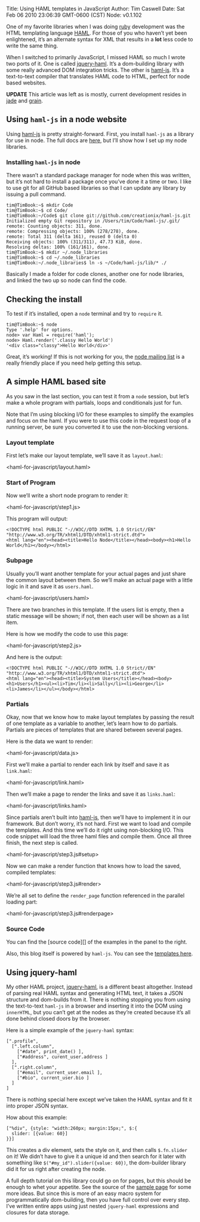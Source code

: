 Title: Using HAML templates in JavaScript
Author: Tim Caswell
Date: Sat Feb 06 2010 23:06:39 GMT-0600 (CST)
Node: v0.1.102

One of my favorite libraries when I was doing [ruby][] development was the HTML templating language [HAML][].  For those of you who haven’t yet been enlightened, it’s an alternate syntax for XML that results in a **lot** less code to write the same thing.

When I switched to primarily JavaScript, I missed HAML so much I wrote two ports of it.  One is called [jquery-haml][].  It’s a dom-building library with some really advanced DOM integration tricks.  The other is [haml-js][].  It’s a text-to-text compiler that translates HAML code to HTML, perfect for node based websites.

**UPDATE** This article was left as is mostly, current development resides in [jade][] and [grain][].

## Using `haml-js` in a node website ##

Using [haml-js][] is pretty straight-forward.  First, you install `haml-js` as a library for use in node.  The full docs are [here][], but I’ll show how I set up my node libraries.

### Installing `haml-js` in node ###

There wasn’t a standard package manager for node when this was written, but it’s not hard to install a package once you’ve done it a time or two.  I like to use git for all GitHub based libraries so that I can update any library by issuing a pull command.

    tim@TimBook:~$ mkdir Code
    tim@TimBook:~$ cd Code/
    tim@TimBook:~/Code$ git clone git://github.com/creationix/haml-js.git
    Initialized empty Git repository in /Users/tim/Code/haml-js/.git/
    remote: Counting objects: 311, done.
    remote: Compressing objects: 100% (278/278), done.
    remote: Total 311 (delta 161), reused 0 (delta 0)
    Receiving objects: 100% (311/311), 47.73 KiB, done.
    Resolving deltas: 100% (161/161), done.
    tim@TimBook:~$ mkdir ~/.node_libraries
    tim@TimBook:~$ cd ~/.node_libraries
    tim@TimBook:~/.node_libraries$ ln -s ~/Code/haml-js/lib/* ./

Basically I made a folder for code clones, another one for node libraries, and linked the two up so node can find the code.

## Checking the install ##

To test if it’s installed, open a `node` terminal and try to `require` it. 

    tim@TimBook:~$ node
    Type '.help' for options.
    node> var Haml = require('haml');
    node> Haml.render('.classy Hello World')
    '<div class="classy">Hello World</div>'

Great, it’s working!  If this is not working for you, the [node mailing list][] is a really friendly place if you need help getting this setup.

## A simple HAML based site

As you saw in the last section, you can test it from a `node` session, but let’s make a whole program with partials, loops and conditionals just for fun.

Note that I’m using blocking I/O for these examples to simplify the examples and focus on the haml.  If you were to use this code in the request loop of a running server, be sure you converted it to use the non-blocking versions.

### Layout template

First let’s make our layout template, we’ll save it as `layout.haml`:

<haml-for-javascript/layout.haml>

### Start of Program

Now we’ll write a short node program to render it:

<haml-for-javascript/step1.js>

This program will output:

    <!DOCTYPE html PUBLIC "-//W3C//DTD XHTML 1.0 Strict//EN" "http://www.w3.org/TR/xhtml1/DTD/xhtml1-strict.dtd">
    <html lang="en"><head><title>Hello Node</title></head><body><h1>Hello World</h1></body></html>

### Subpage

Usually you’ll want another template for your actual pages and just share the common layout between them.   So we’ll make an actual page with a little logic in it and save it as `users.haml`.

<haml-for-javascript/users.haml>

There are two branches in this template.  If the users list is empty, then a static message will be shown; if not, then each user will be shown as a list item.

Here is how we modify the code to use this page:

<haml-for-javascript/step2.js>

And here is the output:

    <!DOCTYPE html PUBLIC "-//W3C//DTD XHTML 1.0 Strict//EN" "http://www.w3.org/TR/xhtml1/DTD/xhtml1-strict.dtd">
    <html lang="en"><head><title>System Users</title></head><body><h1>Users</h1><ul><li>Tim</li><li>Sally</li><li>George</li><li>James</li></ul></body></html>

### Partials

Okay, now that we know how to make layout templates by passing the result of one template as a variable to another, let’s learn how to do partials.  Partials are pieces of templates that are shared between several pages.

Here is the data we want to render:

<haml-for-javascript/data.js>

First we’ll make a partial to render each link by itself and save it as `link.haml`:

<haml-for-javascript/link.haml>

Then we’ll make a page to render the links and save it as `links.haml`:

<haml-for-javascript/links.haml>

Since partials aren’t built into [haml-js][], then we’ll have to implement it in our framework.  But don’t worry, it’s not hard.  First we want to load and compile the templates. And this time we’ll do it right using non-blocking I/O.  This code snippet will load the three haml files and compile them.  Once all three finish, the next step is called.

<haml-for-javascript/step3.js#setup>

Now we can make a render function that knows how to load the saved, compiled templates:

<haml-for-javascript/step3.js#render>

We’re all set to define the `render_page` function referenced in the parallel loading part:

<haml-for-javascript/step3.js#renderpage>

### Source Code

You can find the [source code][] of the examples in the panel to the right.

Also, this blog itself is powered by `haml-js`.  You can see the [templates here][].

## Using jquery-haml

My other HAML project, [jquery-haml][], is a different beast altogether.  Instead of parsing real HAML syntax and generating HTML text, it takes a JSON structure and dom-builds from it.  There is nothing stopping you from using the text-to-text `haml-js` in a browser and inserting it into the DOM using `innerHTML`, but you can’t get at the nodes as they’re created because it’s all done behind closed doors by the browser.

Here is a simple example of the `jquery-haml` syntax:

    [".profile",
      [".left.column",
        ["#date", print_date() ],
        ["#address", curent_user.address ]
      ],
      [".right.column",
        ["#email", current_user.email ],
        ["#bio", current_user.bio ]
      ]
    ]

There is nothing special here except we’ve taken the HAML syntax and fit it into proper JSON syntax.

How about this example:

    ["%div", {style: "width:260px; margin:15px;", $:{
      slider: [{value: 60}]
    }}]

This creates a div element, sets the style on it, and then calls `$.fn.slider` on it!  We didn’t have to give it a unique id and then search for it later with something like `$("#my_id").slider({value: 60})`, the dom-builder library did it for us right after creating the node.

A full depth tutorial on this library could go on for pages, but this should be enough to whet your appetite.  See the source of the [sample page][] for some more ideas.  But since this is more of an easy macro system for programmatically dom-building, then you have full control over every step.  I’ve written entire apps using just nested `jquery-haml` expressions and closures for data storage.

[templates here]: http://github.com/creationix/howtonode.org/tree/master/skin/
[sample page]: http://static.creationix.com/jquery-haml/examples
[node mailing list]: http://groups.google.com/group/nodejs
[here]: http://nodejs.org/api.html#_modules
[ruby]: http://ruby-lang.org/
[HAML]: http://haml-lang.com/
[jquery-haml]: http://github.com/creationix/jquery-haml
[haml-js]: http://github.com/creationix/haml-js
[jade]: http://jade-lang.com
[grain]: http://github.com/creationix/grain